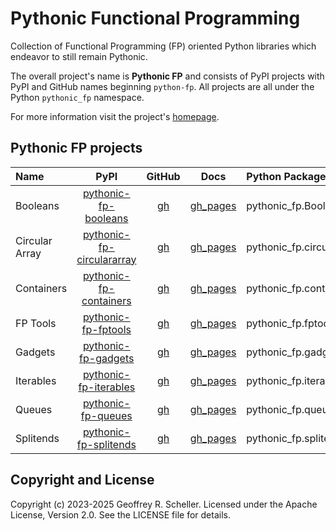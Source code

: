 # Pythonic Functional Programming

Collection of Functional Programming (FP) oriented Python libraries
which endeavor to still remain Pythonic.

The overall project's name is **Pythonic FP** and consists of PyPI
projects with PyPI and GitHub names beginning `python-fp`. All
projects are all under the Python `pythonic_fp` namespace.

For more information visit the project's
[homepage](https://grscheller.github.io/pythonic-fp/).

## Pythonic FP projects

| Name | PyPI | GitHub | Docs | Python Package |
|:---- |:----:|:------:|:----:|:-------------- |
| Booleans | [pythonic-fp-booleans][101] | [gh][201] | [gh_pages][301] | pythonic_fp.Booleans |
| Circular Array | [pythonic-fp-circulararray][102] | [gh][202] | [gh_pages][302] | pythonic_fp.circulararray |
| Containers | [pythonic-fp-containers][103] | [gh][203] | [gh_pages][303] | pythonic_fp.containers |
| FP Tools | [pythonic-fp-fptools][104] | [gh][204] | [gh_pages][304] | pythonic_fp.fptools |
| Gadgets | [pythonic-fp-gadgets][105] | [gh][205] | [gh_pages][305] | pythonic_fp.gadgets |
| Iterables | [pythonic-fp-iterables][106] | [gh][206] | [gh_pages][306] | pythonic_fp.iterables |
| Queues | [pythonic-fp-queues][107] | [gh][207] | [gh_pages][307] | pythonic_fp.queues |
| Splitends | [pythonic-fp-splitends][108] | [gh][208] | [gh_pages][308] | pythonic_fp.splitends |

## Copyright and License

Copyright (c) 2023-2025 Geoffrey R. Scheller. Licensed under the Apache
License, Version 2.0. See the LICENSE file for details.


[101]: https://pypi.org/project/pythonic-fp-booleans
[102]: https://pypi.org/project/pythonic-fp-circulararray
[103]: https://pypi.org/project/pythonic-fp-containers
[104]: https://pypi.org/project/pythonic-fp-fptools
[105]: https://pypi.org/project/pythonic-fp-gadgets
[106]: https://pypi.org/project/pythonic-fp-iterables
[107]: https://pypi.org/project/pythonic-fp-queues
[108]: https://pypi.org/project/pythonic-fp-splitends
[201]: https://github.com/grscheller/pythonic-fp-booleans/blob/main/README.rst
[202]: https://github.com/grscheller/pythonic-fp-circulararray/blob/main/README.rst
[203]: https://github.com/grscheller/pythonic-fp-containers/blob/main/README.rst
[204]: https://github.com/grscheller/pythonic-fp-fptools/blob/main/README.rst
[205]: https://github.com/grscheller/pythonic-fp-gadgets/blob/main/README.rst
[206]: https://github.com/grscheller/pythonic-fp-iterables/blob/main/README.rst
[207]: https://github.com/grscheller/pythonic-fp-queues/blob/main/README.rst
[208]: https://github.com/grscheller/pythonic-fp-splitends/blob/main/README.rst
[301]: https://grscheller.github.io/pythonic-fp/booleans/development/build/html
[302]: https://grscheller.github.io/pythonic-fp/circulararray/development/build/html
[303]: https://grscheller.github.io/pythonic-fp/containers/development/build/html
[304]: https://grscheller.github.io/pythonic-fp/fptools/development/build/html
[305]: https://grscheller.github.io/pythonic-fp/gadgets/development/build/html
[306]: https://grscheller.github.io/pythonic-fp/iterables/development/build/html
[307]: https://grscheller.github.io/pythonic-fp/queues/development/build/html
[308]: https://grscheller.github.io/pythonic-fp/splitends/development/build/html
